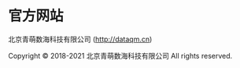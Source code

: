 #  官方网站

北京青萌数海科技有限公司 (http://dataqm.cn)

Copyright &copy; 2018-2021 北京青萌数海科技有限公司 All rights reserved.

